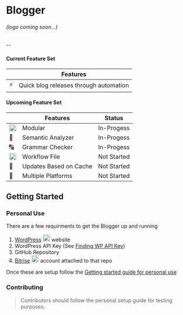 # Blogger
###### (logo coming soon...)
--


#### Current Feature Set 

|         | Features  |
|---------|-----------|
⚡️| Quick blog releases through automation


#### Upcoming Feature Set

|         | Features  | Status |
|---------|-----------|--------|
<img src="https://openclipart.org/image/800px/svg_to_png/17031/jean-victor-balin-icon-puzzle-yellow.png" width="20" height="20"> | Modular | In-Progess
🔬| Semantic Analyzer | In-Progess
🔠| Grammar Checker | In-Progess
<img src="https://maxcdn.icons8.com/Color/PNG/512/Data/workflow-512.png" width="20" height="20"> | Workflow File | Not Started
💾| Updates Based on Cache | Not Started
📡| Multiple Platforms | Not Started



## Getting Started 

### Personal Use

There are a few requirments to get the Blogger up and running

1. [WordPress](https://wordpress.com) <img src="https://www.shareicon.net/download/2015/09/12/99754_wordpress_512x512.png" width="20" height="20"> website
2. WordPress API Key (See [Finding WP API Key](https://github.com/SimpleBlogging/Blogger/blob/master/WORDPRESS-API-KEY.md))
3. GitHub Repository
4. [Bitrise](https://www.bitrise.io) 
<img src="https://avatars1.githubusercontent.com/u/7174390?v=3" width="20" height="20"> account attached to that repo

Once these are setup follow the [Getting started guide for personal use](https://github.com/SimpleBlogging/Blogger/blob/master/GETTING-STARTED-LOCAL.md)

### Contributing

> Contributors should follow the personal setup guide for testing purposes.




